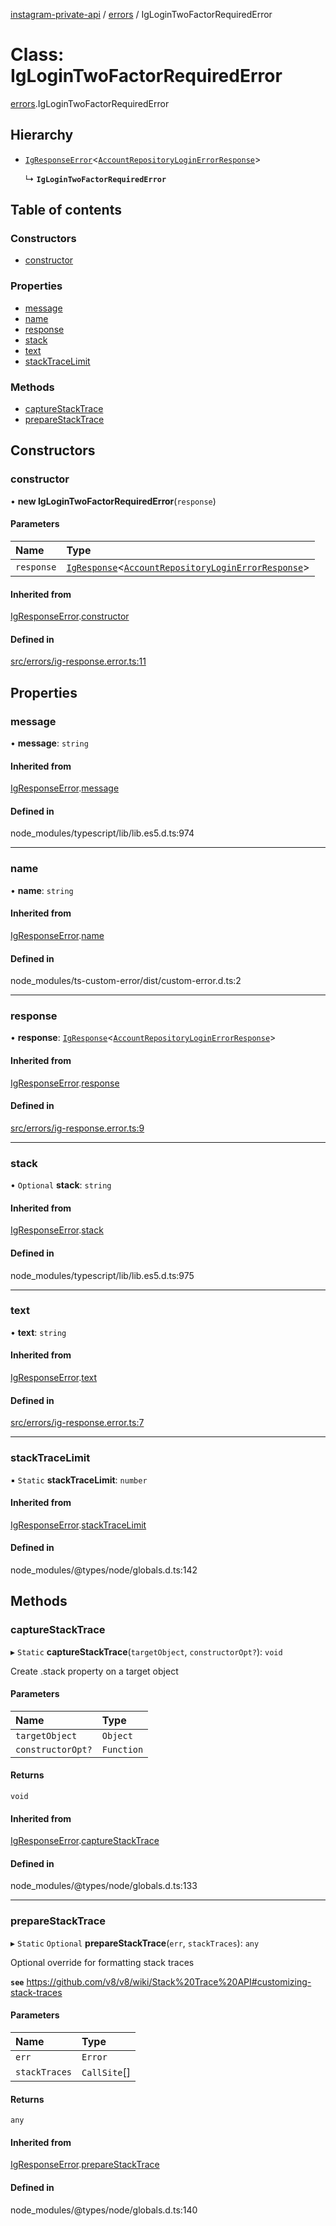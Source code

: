 [instagram-private-api](../../README.md) / [errors](../../modules/errors.md) / IgLoginTwoFactorRequiredError

# Class: IgLoginTwoFactorRequiredError

[errors](../../modules/errors.md).IgLoginTwoFactorRequiredError

## Hierarchy

- [`IgResponseError`](IgResponseError.md)<[`AccountRepositoryLoginErrorResponse`](../../interfaces/responses/AccountRepositoryLoginErrorResponse.md)\>

  ↳ **`IgLoginTwoFactorRequiredError`**

## Table of contents

### Constructors

- [constructor](IgLoginTwoFactorRequiredError.md#constructor)

### Properties

- [message](IgLoginTwoFactorRequiredError.md#message)
- [name](IgLoginTwoFactorRequiredError.md#name)
- [response](IgLoginTwoFactorRequiredError.md#response)
- [stack](IgLoginTwoFactorRequiredError.md#stack)
- [text](IgLoginTwoFactorRequiredError.md#text)
- [stackTraceLimit](IgLoginTwoFactorRequiredError.md#stacktracelimit)

### Methods

- [captureStackTrace](IgLoginTwoFactorRequiredError.md#capturestacktrace)
- [prepareStackTrace](IgLoginTwoFactorRequiredError.md#preparestacktrace)

## Constructors

### constructor

• **new IgLoginTwoFactorRequiredError**(`response`)

#### Parameters

| Name | Type |
| :------ | :------ |
| `response` | [`IgResponse`](../../modules/types.md#igresponse)<[`AccountRepositoryLoginErrorResponse`](../../interfaces/responses/AccountRepositoryLoginErrorResponse.md)\> |

#### Inherited from

[IgResponseError](IgResponseError.md).[constructor](IgResponseError.md#constructor)

#### Defined in

[src/errors/ig-response.error.ts:11](https://github.com/Nerixyz/instagram-private-api/blob/b3351b9/src/errors/ig-response.error.ts#L11)

## Properties

### message

• **message**: `string`

#### Inherited from

[IgResponseError](IgResponseError.md).[message](IgResponseError.md#message)

#### Defined in

node_modules/typescript/lib/lib.es5.d.ts:974

___

### name

• **name**: `string`

#### Inherited from

[IgResponseError](IgResponseError.md).[name](IgResponseError.md#name)

#### Defined in

node_modules/ts-custom-error/dist/custom-error.d.ts:2

___

### response

• **response**: [`IgResponse`](../../modules/types.md#igresponse)<[`AccountRepositoryLoginErrorResponse`](../../interfaces/responses/AccountRepositoryLoginErrorResponse.md)\>

#### Inherited from

[IgResponseError](IgResponseError.md).[response](IgResponseError.md#response)

#### Defined in

[src/errors/ig-response.error.ts:9](https://github.com/Nerixyz/instagram-private-api/blob/b3351b9/src/errors/ig-response.error.ts#L9)

___

### stack

• `Optional` **stack**: `string`

#### Inherited from

[IgResponseError](IgResponseError.md).[stack](IgResponseError.md#stack)

#### Defined in

node_modules/typescript/lib/lib.es5.d.ts:975

___

### text

• **text**: `string`

#### Inherited from

[IgResponseError](IgResponseError.md).[text](IgResponseError.md#text)

#### Defined in

[src/errors/ig-response.error.ts:7](https://github.com/Nerixyz/instagram-private-api/blob/b3351b9/src/errors/ig-response.error.ts#L7)

___

### stackTraceLimit

▪ `Static` **stackTraceLimit**: `number`

#### Inherited from

[IgResponseError](IgResponseError.md).[stackTraceLimit](IgResponseError.md#stacktracelimit)

#### Defined in

node_modules/@types/node/globals.d.ts:142

## Methods

### captureStackTrace

▸ `Static` **captureStackTrace**(`targetObject`, `constructorOpt?`): `void`

Create .stack property on a target object

#### Parameters

| Name | Type |
| :------ | :------ |
| `targetObject` | `Object` |
| `constructorOpt?` | `Function` |

#### Returns

`void`

#### Inherited from

[IgResponseError](IgResponseError.md).[captureStackTrace](IgResponseError.md#capturestacktrace)

#### Defined in

node_modules/@types/node/globals.d.ts:133

___

### prepareStackTrace

▸ `Static` `Optional` **prepareStackTrace**(`err`, `stackTraces`): `any`

Optional override for formatting stack traces

**`see`** https://github.com/v8/v8/wiki/Stack%20Trace%20API#customizing-stack-traces

#### Parameters

| Name | Type |
| :------ | :------ |
| `err` | `Error` |
| `stackTraces` | `CallSite`[] |

#### Returns

`any`

#### Inherited from

[IgResponseError](IgResponseError.md).[prepareStackTrace](IgResponseError.md#preparestacktrace)

#### Defined in

node_modules/@types/node/globals.d.ts:140
